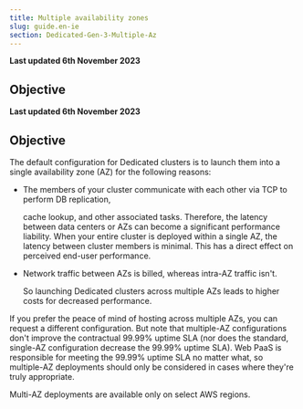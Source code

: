 ```yaml
---
title: Multiple availability zones
slug: guide.en-ie
section: Dedicated-Gen-3-Multiple-Az
---
```


**Last updated 6th November 2023**



## Objective  

**Last updated 6th November 2023**



## Objective  

The default configuration for Dedicated clusters is to launch them into a single availability zone (AZ)
for the following reasons:

- The members of your cluster communicate with each other via TCP to perform DB replication,


  cache lookup, and other associated tasks.
  Therefore, the latency between data centers or AZs can become a significant performance liability.
  When your entire cluster is deployed within a single AZ, the latency between cluster members is minimal.
  This has a direct effect on perceived end-user performance.

- Network traffic between AZs is billed, whereas intra-AZ traffic isn't.


  So launching Dedicated clusters across multiple AZs leads to higher costs for decreased performance.

If you prefer the peace of mind of hosting across multiple AZs,
you can request a different configuration.
But note that multiple-AZ configurations don't improve the contractual 99.99% uptime SLA
(nor does the standard, single-AZ configuration decrease the 99.99% uptime SLA).
Web PaaS is responsible for meeting the 99.99% uptime SLA no matter what,
so multiple-AZ deployments should only be considered in cases where they're truly appropriate.

Multi-AZ deployments are available only on select AWS regions.

